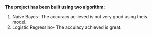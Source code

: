 **The project has been built using two algorithm:**
1) Naive Bayes- The accuracy achieved is not very good using theis model.
2) Logistic Regressino- The accuracy achieved is great.
